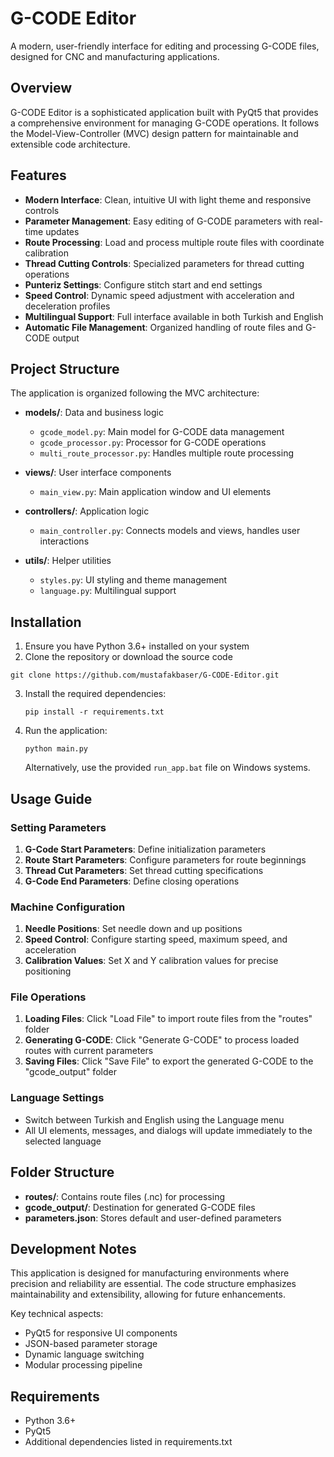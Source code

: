 # G-CODE Editor

A modern, user-friendly interface for editing and processing G-CODE files, designed for CNC and manufacturing applications.

## Overview

G-CODE Editor is a sophisticated application built with PyQt5 that provides a comprehensive environment for managing G-CODE operations. It follows the Model-View-Controller (MVC) design pattern for maintainable and extensible code architecture.

## Features

- **Modern Interface**: Clean, intuitive UI with light theme and responsive controls
- **Parameter Management**: Easy editing of G-CODE parameters with real-time updates
- **Route Processing**: Load and process multiple route files with coordinate calibration
- **Thread Cutting Controls**: Specialized parameters for thread cutting operations
- **Punteriz Settings**: Configure stitch start and end settings
- **Speed Control**: Dynamic speed adjustment with acceleration and deceleration profiles
- **Multilingual Support**: Full interface available in both Turkish and English
- **Automatic File Management**: Organized handling of route files and G-CODE output

## Project Structure

The application is organized following the MVC architecture:

- **models/**: Data and business logic
  - `gcode_model.py`: Main model for G-CODE data management
  - `gcode_processor.py`: Processor for G-CODE operations
  - `multi_route_processor.py`: Handles multiple route processing

- **views/**: User interface components
  - `main_view.py`: Main application window and UI elements

- **controllers/**: Application logic
  - `main_controller.py`: Connects models and views, handles user interactions

- **utils/**: Helper utilities
  - `styles.py`: UI styling and theme management
  - `language.py`: Multilingual support

## Installation

1. Ensure you have Python 3.6+ installed on your system
2. Clone the repository or download the source code
```
git clone https://github.com/mustafakbaser/G-CODE-Editor.git
```
3. Install the required dependencies:
   ```
   pip install -r requirements.txt
   ```
4. Run the application:
   ```
   python main.py
   ```
   
   Alternatively, use the provided `run_app.bat` file on Windows systems.

## Usage Guide

### Setting Parameters

1. **G-Code Start Parameters**: Define initialization parameters
2. **Route Start Parameters**: Configure parameters for route beginnings
3. **Thread Cut Parameters**: Set thread cutting specifications
4. **G-Code End Parameters**: Define closing operations

### Machine Configuration

1. **Needle Positions**: Set needle down and up positions
2. **Speed Control**: Configure starting speed, maximum speed, and acceleration
3. **Calibration Values**: Set X and Y calibration values for precise positioning

### File Operations

1. **Loading Files**: Click "Load File" to import route files from the "routes" folder
2. **Generating G-CODE**: Click "Generate G-CODE" to process loaded routes with current parameters
3. **Saving Files**: Click "Save File" to export the generated G-CODE to the "gcode_output" folder

### Language Settings

- Switch between Turkish and English using the Language menu
- All UI elements, messages, and dialogs will update immediately to the selected language

## Folder Structure

- **routes/**: Contains route files (.nc) for processing
- **gcode_output/**: Destination for generated G-CODE files
- **parameters.json**: Stores default and user-defined parameters

## Development Notes

This application is designed for manufacturing environments where precision and reliability are essential. The code structure emphasizes maintainability and extensibility, allowing for future enhancements.

Key technical aspects:
- PyQt5 for responsive UI components
- JSON-based parameter storage
- Dynamic language switching
- Modular processing pipeline

## Requirements

- Python 3.6+
- PyQt5
- Additional dependencies listed in requirements.txt